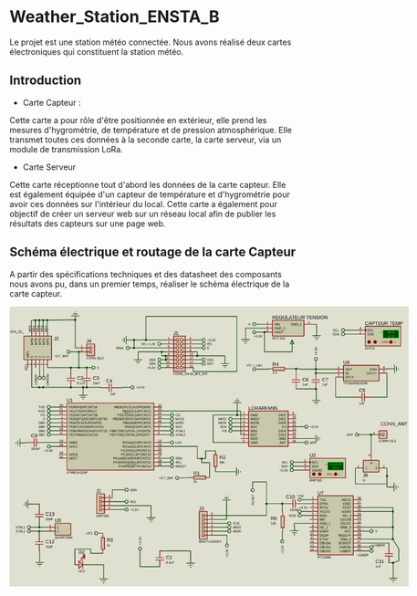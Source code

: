 # Weather_Station_ENSTA_B

Le projet est une station météo connectée.
Nous avons réalisé deux cartes électroniques qui constituent la station météo.

## Introduction

- Carte Capteur :

Cette carte a pour rôle d'être positionnée en extérieur, elle prend les mesures d'hygrométrie, de température et de 
pression atmosphérique. Elle transmet toutes ces données à la seconde carte, la carte serveur, via un module de 
transmission LoRa.   

- Carte Serveur

Cette carte réceptionne tout d'abord les données de la carte capteur. Elle est également équipée d'un capteur de 
température et d'hygrométrie pour avoir ces données sur l'intérieur du local. Cette carte a également pour objectif 
de créer un serveur web sur un réseau local afin de publier les résultats des capteurs sur une page web.

## Schéma électrique et routage de la carte Capteur

A partir des spécifications techniques et des datasheet des composants nous avons pu, dans un premier temps, 
réaliser le schéma électrique de la carte capteur.

<img src="./shemas_elec_carte_capteur.svg" style=" max-width:700px"  >



